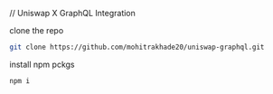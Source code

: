 // Uniswap X GraphQL Integration

clone the repo 

```sh
git clone https://github.com/mohitrakhade20/uniswap-graphql.git
```

install npm pckgs

```sh
npm i
```

